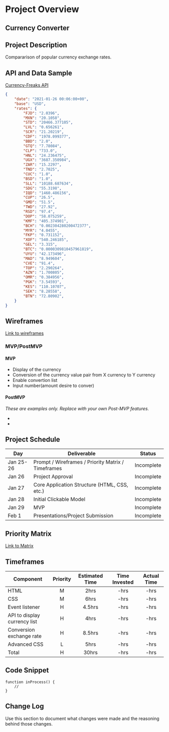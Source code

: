 # Project Overview

## Currency Converter

## Project Description

Compararison of popular currency exchange rates.

## API and Data Sample

[Currency-Freaks API](https://api.currencyfreaks.com/latest?apikey=0c3fd0a2f4fc40228137729dce5814a9&base=)
```JSON
{
    "date": "2021-01-26 00:06:00+00",
    "base": "USD",
    "rates": {
        "FJD": "2.0396",
        "MXN": "20.1058",
        "STD": "20466.377105",
        "LVL": "0.656261",
        "SCR": "21.20219",
        "CDF": "1978.099377",
        "BBD": "2.0",
        "GTQ": "7.78084",
        "CLP": "733.0",
        "HNL": "24.236475",
        "UGX": "3687.350984",
        "ZAR": "15.2297",
        "TND": "2.7025",
        "CUC": "1.0",
        "BSD": "1.0",
        "SLL": "10188.687634",
        "SDG": "55.3198",
        "IQD": "1460.486156",
        "CUP": "26.5",
        "GMD": "51.5",
        "TWD": "27.92",
        "RSD": "97.4",
        "DOP": "58.075259",
        "KMF": "405.374901",
        "BCH": "0.002304280200472377",
        "MYR": "4.0455",
        "FKP": "0.731152",
        "XOF": "540.246185",
        "GEL": "3.315",
        "BTC": "0.0000309810457961819",
        "UYU": "42.173496",
        "MAD": "8.949604",
        "CVE": "91.4",
        "TOP": "2.290264",
        "AZN": "1.700805",
        "OMR": "0.384956",
        "PGK": "3.54593",
        "KES": "110.10707",
        "SEK": "8.28558",
        "BTN": "72.80902",
    }
}
```

## Wireframes

[Link to wireframes](https://wireframe.cc/pro/pp/71e592d64409956)

### MVP/PostMVP

#### MVP 

- Display of the currency 
- Conversion of the currency value pair from X currency to Y currency
- Enable convertion list
- Input number(amount desire to conver)


#### PostMVP  
*These are examples only. Replace with your own Post-MVP features.*

-
-

## Project Schedule


|  Day | Deliverable | Status
|---|---| ---|
|Jan 25-26| Prompt / Wireframes / Priority Matrix / Timeframes | Incomplete
|Jan 26| Project Approval | Incomplete
|Jan 27| Core Application Structure (HTML, CSS, etc.) | Incomplete
|Jan 28| Initial Clickable Model  | Incomplete
|Jan 29| MVP | Incomplete
|Feb 1| Presentations/Project Submission | Incomplete

## Priority Matrix

[Link to Matrix](https://wireframe.cc/pro/pp/71e592d64409956)

## Timeframes


| Component | Priority | Estimated Time | Time Invested | Actual Time |
| --- | :---: |  :---: | :---: | :---: |
| HTML | M | 2hrs| -hrs | -hrs |
| CSS | M | 6hrs| -hrs | -hrs |
| Event listener | H | 4.5hrs| -hrs | -hrs |
| API to display currency list| H | 4hrs| -hrs | -hrs |
| Conversion exchange rate | H | 8.5hrs| -hrs | -hrs |
| Advanced CSS | L | 5hrs| -hrs | -hrs |
| Total | H | 30hrs| -hrs | -hrs |

## Code Snippet



```
function inProcess() {
	//
}
```

## Change Log
 Use this section to document what changes were made and the reasoning behind those changes.  
